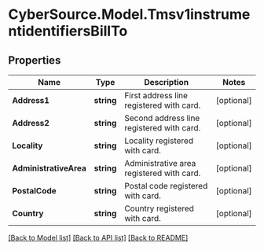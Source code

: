 # CyberSource.Model.Tmsv1instrumentidentifiersBillTo
## Properties

Name | Type | Description | Notes
------------ | ------------- | ------------- | -------------
**Address1** | **string** | First address line registered with card. | [optional] 
**Address2** | **string** | Second address line registered with card. | [optional] 
**Locality** | **string** | Locality registered with card. | [optional] 
**AdministrativeArea** | **string** | Administrative area registered with card. | [optional] 
**PostalCode** | **string** | Postal code registered with card. | [optional] 
**Country** | **string** | Country registered with card. | [optional] 

[[Back to Model list]](../README.md#documentation-for-models) [[Back to API list]](../README.md#documentation-for-api-endpoints) [[Back to README]](../README.md)

